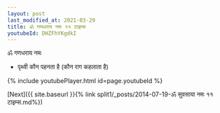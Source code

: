 ```yaml
---
layout: post
last_modified_at: 2021-03-29
title: ॐ गणधराय नमः ११ टाइम्स
youtubeId: DHZFhYKgdkI
---
```

 
 
 ॐ गणधराय नमः  
 
 -  पृथ्वी कौन पहनता है (कौन राग कहलाता है) 
 
  
 
  
 
 
 
 
 
 


{% include youtubePlayer.html id=page.youtubeId %}
 
[Next]({{ site.baseurl }}{% link  split1/_posts/2014-07-19-ॐ सुवसाया नमः ११ टाइम्स.md%})
 
